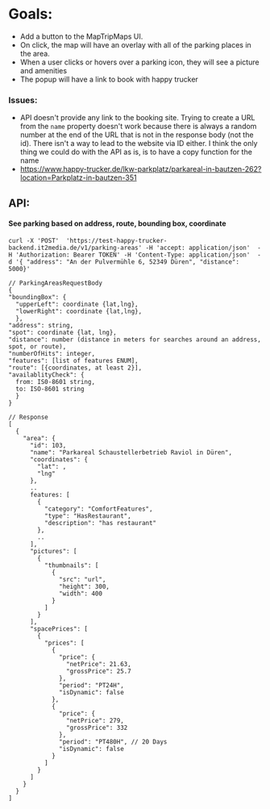 # Goals: 
- Add a button to the MapTripMaps UI. 
- On click, the map will have an overlay with all of the parking places in the area.
- When a user clicks or hovers over a parking icon, they will see a picture and amenities 
- The popup will have a link to book with happy trucker

### Issues: 
- API doesn't provide any link to the booking site. Trying to create a URL from the `name` property doesn't work because there is always a random number at the end of the URL that is not in the response body (not the id). There isn't a way to lead to the website via ID either. I think the only thing we could do with the API as is, is to have a copy function for the name
- https://www.happy-trucker.de/lkw-parkplatz/parkareal-in-bautzen-262?location=Parkplatz-in-bautzen-351

## API: 
#### See parking based on address, route, bounding box, coordinate
```
curl -X 'POST'  'https://test-happy-trucker-backend.it2media.de/v1/parking-areas' -H 'accept: application/json'  -H 'Authorization: Bearer TOKEN' -H 'Content-Type: application/json'  -d '{ "address": "An der Pulvermühle 6, 52349 Düren", "distance": 5000}'

// ParkingAreasRequestBody
{
"boundingBox": {
  "upperLeft": coordinate {lat,lng},
  "lowerRight": coordinate {lat,lng},
  },
"address": string,
"spot": coordinate {lat, lng},
"distance": number (distance in meters for searches around an address, spot, or route),
"numberOfHits": integer,
"features": [list of features ENUM],
"route": [{coordinates, at least 2}],
"availablityCheck": {
  from: IS0-8601 string,
  to: ISO-8601 string
  }
}

// Response
[
  {
    "area": {
      "id": 103,
      "name": "Parkareal Schaustellerbetrieb Raviol in Düren",
      "coordinates": {
        "lat": ,
        "lng"
      },
      ..
      features: [
        {
          "category": "ComfortFeatures",
          "type": "HasRestaurant",
          "description": "has restaurant"
        },
        ..
      ],
      "pictures": [
        {
          "thumbnails": [
            {
              "src": "url",
              "height": 300,
              "width": 400
            }
          ]
        }
      ],
      "spacePrices": [
        {
          "prices": [
            {
              "price": {
                "netPrice": 21.63,
                "grossPrice": 25.7
              },
              "period": "PT24H",
              "isDynamic": false
            },
            {
              "price": {
                "netPrice": 279,
                "grossPrice": 332
              },
              "period": "PT480H", // 20 Days
              "isDynamic": false
            }
          ]
        }
      ]
    }
  }
]
```
